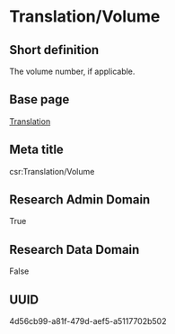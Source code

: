 # Translation/Volume
## Short definition
The volume number, if applicable.
## Base page
[Translation](../Objects/Translation.md)
## Meta title
csr:Translation/Volume
## Research Admin Domain
True
## Research Data Domain
False
## UUID
4d56cb99-a81f-479d-aef5-a5117702b502
